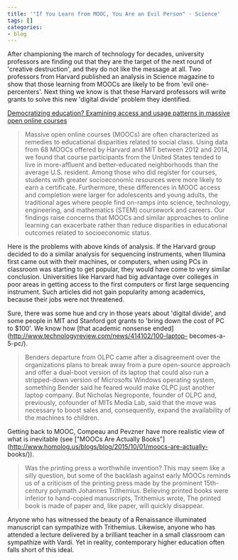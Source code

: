 ```yaml
---
title: '"If You Learn from MOOC, You Are an Evil Person" - Science'
tags: []
categories:
- blog
---
```

After championing the march of technology for decades, university professors
are finding out that they are the target of the next round of 'creative
destruction', and they do not like the message at all. Two professors from
Harvard published an analysis in Science magazine to show that those learning
from MOOCs are likely to be from 'evil one-percenters'. Next thing we know is
that these Harvard professors will write grants to solve this new 'digital
divide' problem they identified.
<!--more-->

[Democratizing education? Examining access and usage patterns in massive open
online courses](http://www.sciencemag.org/content/350/6265/1245.full)

> Massive open online courses (MOOCs) are often characterized as remedies to
educational disparities related to social class. Using data from 68 MOOCs
offered by Harvard and MIT between 2012 and 2014, we found that course
participants from the United States tended to live in more-affluent and
better-educated neighborhoods than the average U.S. resident. Among those who
did register for courses, students with greater socioeconomic resources were
more likely to earn a certificate. Furthermore, these differences in MOOC
access and completion were larger for adolescents and young adults, the
traditional ages where people find on-ramps into science, technology,
engineering, and mathematics (STEM) coursework and careers. Our findings raise
concerns that MOOCs and similar approaches to online learning can exacerbate
rather than reduce disparities in educational outcomes related to
socioeconomic status.

Here is the problems with above kinds of analysis. If the Harvard group
decided to do a similar analysis for sequencing instruments, when Illumina
first came out with their machines, or computers, when using PCs in classroom
was starting to get popular, they would have come to very similar conclusion.
Universities like Harvard had big advantage over colleges in poor areas in
getting access to the first computers or first large sequencing instrument.
Such articles did not gain popularity among academics, because their jobs were
not threatened.

Sure, there was some hue and cry in those years about 'digital divide', and
some people in MIT and Stanford got grants to 'bring down the cost of PC to
$100'. We know how [that academic nonsense
ended](http://www.technologyreview.com/news/414102/100-laptop-
becomes-a-5-pc/).

> Benders departure from OLPC came after a disagreement over the organizations
plans to break away from a pure open-source approach and offer a dual-boot
version of its laptop that could also run a stripped-down version of
Microsofts Windows operating system, something Bender said he feared would
make OLPC just another laptop company. But Nicholas Negroponte, founder of
OLPC and, previously, cofounder of MITs Media Lab, said that the move was
necessary to boost sales and, consequently, expand the availability of the
machines to children.

Getting back to MOOC, Compeau and Pevzner have more realistic view of what is
inevitable (see ["MOOCs Are Actually
Books"](http://www.homolog.us/blogs/blog/2015/10/01/moocs-are-actually-
books/)).

> Was the printing press a worthwhile invention? This may seem like a silly
question, but some of the backlash against early MOOCs reminds us of a
criticism of the printing press made by the prominent 15th-century polymath
Johannes Trithemius. Believing printed books were inferior to hand-copied
manuscripts, Trithemius wrote, The printed book is made of paper and, like
paper, will quickly disappear.

Anyone who has witnessed the beauty of a Renaissance illuminated manuscript
can sympathize with Trithemius. Likewise, anyone who has attended a lecture
delivered by a brilliant teacher in a small classroom can sympathize with
Vardi. Yet in reality, contemporary higher education often falls short of this
ideal.

